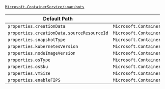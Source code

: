 [`Microsoft.ContainerService/snapshots`](https://docs.microsoft.com/en-us/azure/templates/microsoft.containerservice/snapshots)

| Default Path | Alias |
|---|---|
| `properties.creationData` | `Microsoft.ContainerService/snapshots/creationData` |
| `properties.creationData.sourceResourceId` | `Microsoft.ContainerService/snapshots/creationData.sourceResourceId` |
| `properties.snapshotType` | `Microsoft.ContainerService/snapshots/snapshotType` |
| `properties.kubernetesVersion` | `Microsoft.ContainerService/snapshots/kubernetesVersion` |
| `properties.nodeImageVersion` | `Microsoft.ContainerService/snapshots/nodeImageVersion` |
| `properties.osType` | `Microsoft.ContainerService/snapshots/osType` |
| `properties.osSku` | `Microsoft.ContainerService/snapshots/osSku` |
| `properties.vmSize` | `Microsoft.ContainerService/snapshots/vmSize` |
| `properties.enableFIPS` | `Microsoft.ContainerService/snapshots/enableFIPS` |

